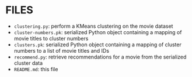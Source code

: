 FILES
=====

* `clustering.py`: perform a KMeans clustering on the movie dataset
* `cluster-numbers.pk`: serialized Python object containing a mapping of movie titles to cluster numbers
* `clusters.pk`: serialized Python object containing a mapping of cluster numbers to a list of movie titles and IDs
* `recommend.py`: retrieve recommendations for a movie from the serialized cluster data
* `README.md`: this file
